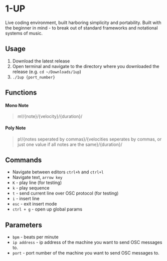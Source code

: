 # 1-UP
Live coding environment, built harboring simplicity and portability. Built with the beginner in mind - to break out of standard frameworks and notational systems of music.

## Usage
1. Download the latest release
2. Open terminal and navigate to the directory where you downloaded the release (e.g. `cd ~/Downloads/1up`)
3. `./1up {port_number}` 

## Functions
#### Mono Note
> m!/{note}/{velocity}/{duration}/
#### Poly Note
> p!/{notes seperated by commas}/{velocities seperates by commas, or just one value if all notes are the same}/{duration}/

## Commands
- Navigate between editors `ctrl+h` and `ctrl+l`
- Navigate text, `arrow key`
- `K` - play line (for testing)
- `k` - play sequence
- `t` - send current line over OSC protocol (for testing)
- `i` - insert line
- `esc` - exit insert mode
- `ctrl + g` - open up global params

## Parameters
- `bpm` - beats per minute
- `ip address` - ip address of the machine you want to send OSC messages to.
- `port` - port number of the machine you want to send OSC messages to.